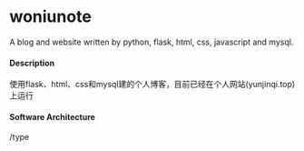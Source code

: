 # woniunote
A blog and website written by python, flask, html, css, javascript and mysql.

#### Description
使用flask、html、css和mysql建的个人博客，目前已经在个人网站(yunjinqi.top)上运行

#### Software Architecture
/type